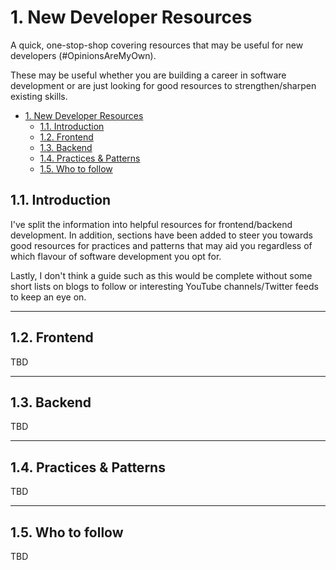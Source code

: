 # 1. New Developer Resources
  
A quick, one-stop-shop covering resources that may be useful for new developers (#OpinionsAreMyOwn).

These may be useful whether you are building a career in software development or are just looking for good resources to strengthen/sharpen existing skills.

- [1. New Developer Resources](#1-new-developer-resources)
  - [1.1. Introduction](#11-introduction)
  - [1.2. Frontend](#12-frontend)
  - [1.3. Backend](#13-backend)
  - [1.4. Practices & Patterns](#14-practices--patterns)
  - [1.5. Who to follow](#15-who-to-follow)

## 1.1. Introduction

I've split the information into helpful resources for frontend/backend development. In addition, sections have been added to steer you towards good resources for practices and patterns that may aid you regardless of which flavour of software development you opt for.

Lastly, I don't think a guide such as this would be complete without some short lists on blogs to follow or interesting YouTube channels/Twitter feeds to keep an eye on.

---

## 1.2. Frontend

TBD

---

## 1.3. Backend

TBD

---

## 1.4. Practices & Patterns

TBD

---

## 1.5. Who to follow

TBD

